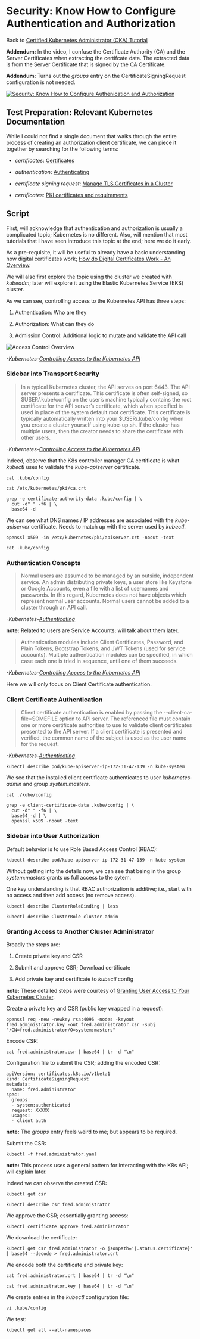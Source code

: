 # Security: Know How to Configure Authentication and Authorization

Back to [Certified Kubernetes Administrator (CKA) Tutorial](https://github.com/larkintuckerllc/k8s-cka-tutorial)

**Addendum:** In the video, I confuse the Certificate Authority (CA) and the Server Certificates when extracting the certifcate data.  The extracted data is from the Server Certificate that is signed by the CA Certificate.

**Addendum:** Turns out the *groups* entry on the CertificateSigningRequest configuration is not needed.

[![Security: Know How to Configure Authenication and Authorization](http://img.youtube.com/vi/ZnkB1bIoOMo/0.jpg)](https://youtu.be/ZnkB1bIoOMo)

## Test Preparation: Relevant Kubernetes Documentation

While I could not find a single document that walks through the entire process of creating an authorization client certificate, we can piece it together by searching for the following terms:

* *certificates*: [Certificates](https://kubernetes.io/docs/concepts/cluster-administration/certificates/)

* *authentication*: [Authenticating](https://kubernetes.io/docs/reference/access-authn-authz/authentication/)

* *certificate signing request*: [Manage TLS Certificates in a Cluster](https://kubernetes.io/docs/tasks/tls/managing-tls-in-a-cluster/)

* *certificates*: [PKI certificates and requirements](https://kubernetes.io/docs/setup/best-practices/certificates/)

## Script

First, will acknowledge that authentication and authorization is usually a complicated topic; Kubernetes is no different. Also, will mention that most tutorials that I have seen introduce this topic at the end; here we do it early.

As a pre-requisite, it will be useful to already have a basic understanding how digital certificates work; [How do Digital Certificates Work - An Overview](https://www.jscape.com/blog/an-overview-of-how-digital-certificates-work).

We will also first explore the topic using the cluster we created with *kubeadm*; later will explore it using the Elastic Kubernetes Service (EKS) cluster.

As we can see, controlling access to the Kubernetes API has three steps:

1. Authentication: Who are they

2. Authorization: What can they do

3. Admission Control: Additional logic to mutate and validate the API call

![Access Control Overview](access-control-overview.svg)

*-Kubernetes-[Controlling Access to the Kubernetes API](https://kubernetes.io/docs/reference/access-authn-authz/controlling-access/)*

### Sidebar into Transport Security

> In a typical Kubernetes cluster, the API serves on port 6443. The API server presents a certificate. This certificate is often self-signed, so $USER/.kube/config on the user’s machine typically contains the root certificate for the API server’s certificate, which when specified is used in place of the system default root certificate. This certificate is typically automatically written into your $USER/.kube/config when you create a cluster yourself using kube-up.sh. If the cluster has multiple users, then the creator needs to share the certificate with other users.

*-Kubernetes-[Controlling Access to the Kubernetes API](https://kubernetes.io/docs/reference/access-authn-authz/controlling-access/)*

Indeed, observe that the K8s controller manager CA certificate is what *kubectl* uses to validate the *kube-apiserver* certificate.

```plaintext
cat .kube/config

cat /etc/kubernetes/pki/ca.crt

grep -e certificate-authority-data .kube/config | \
  cut -d" " -f6 | \
  base64 -d
```

We can see what DNS names / IP addresses are associated with the *kube-apiserver* certificate. Needs to match up with the server used by *kubectl*.

```plaintext
openssl x509 -in /etc/kubernetes/pki/apiserver.crt -noout -text

cat .kube/config
```

### Authentication Concepts

> Normal users are assumed to be managed by an outside, independent service. An admin distributing private keys, a user store like Keystone or Google Accounts, even a file with a list of usernames and passwords. In this regard, Kubernetes does not have objects which represent normal user accounts. Normal users cannot be added to a cluster through an API call.

*-Kubernetes-[Authenticating](https://kubernetes.io/docs/reference/access-authn-authz/authentication/)*

**note:** Related to users are Service Accounts; will talk about them later.

> Authentication modules include Client Certificates, Password, and Plain Tokens, Bootstrap Tokens, and JWT Tokens (used for service accounts).
> Multiple authentication modules can be specified, in which case each one is tried in sequence, until one of them succeeds.

*-Kubernetes-[Controlling Access to the Kubernetes API](https://kubernetes.io/docs/reference/access-authn-authz/controlling-access/)*

Here we will only focus on Client Certificate authentication.

### Client Certificate Authentication

> Client certificate authentication is enabled by passing the --client-ca-file=SOMEFILE option to API server. The referenced file must contain one or more certificate authorities to use to validate client certificates presented to the API server. If a client certificate is presented and verified, the common name of the subject is used as the user name for the request.

*-Kubernetes-[Authenticating](https://kubernetes.io/docs/reference/access-authn-authz/authentication/)*

```plaintext
kubectl describe pod/kube-apiserver-ip-172-31-47-139 -n kube-system
```

We see that the installed client certificate authenticates to user *kubernetes-admin* and group *system:masters*.

```plaintext
cat ./kube/config

grep -e client-certificate-data .kube/config | \
  cut -d" " -f6 | \
  base64 -d | \
  openssl x509 -noout -text
```

### Sidebar into User Authorization

Default behavior is to use Role Based Access Control (RBAC):

```plaintext
kubectl describe pod/kube-apiserver-ip-172-31-47-139 -n kube-system
```

Without getting into the details now, we can see that being in the group *system:masters* grants us full access to the sytem.

One key understanding is that RBAC authorization is additive; i.e., start with no access and then add access (no remove access). 

```plaintext
kubectl describe ClusterRoleBinding | less

kubectl describe ClusterRole cluster-admin
```

### Granting Access to Another Cluster Administrator

Broadly the steps are:

1. Create private key and CSR

2. Submit and approve CSR; Download certificate

3. Add private key and certificate to *kubectl* config

**note:** These detailed steps were courtesy of [Granting User Access to Your Kubernetes Cluster](https://www.openlogic.com/blog/granting-user-access-your-kubernetes-cluster).

Create a private key and CSR (public key wrapped in a request):

```plaintext
openssl req -new -newkey rsa:4096 -nodes -keyout fred.administrator.key -out fred.administrator.csr -subj "/CN=fred.administrator/O=system:masters"
```

Encode CSR:

```plaintext
cat fred.administrator.csr | base64 | tr -d "\n"
```

Configuration file to submit the CSR; adding the encoded CSR:

```plaintext
apiVersion: certificates.k8s.io/v1beta1
kind: CertificateSigningRequest
metadata:
  name: fred.administrator
spec:
  groups:
  - system:authenticated
  request: XXXXX
  usages:
  - client auth
```

**note:** The *groups* entry feels weird to me; but appears to be required.

Submit the CSR:

```plaintext
kubectl -f fred.administrator.yaml
```

**note:** This process uses a general pattern for interacting with the K8s API; will explain later.

Indeed we can observe the created CSR:

```plaintext
kubectl get csr

kubectl describe csr fred.administrator
```

We approve the CSR; essentially granting access:

```plaintext
kubectl certificate approve fred.administrator
```

We download the certificate:

```plaintext
kubectl get csr fred.administrator -o jsonpath='{.status.certificate}' | base64 --decode > fred.administrator.crt
```

We encode both the certificate and private key:

```plaintext
cat fred.administrator.crt | base64 | tr -d "\n"

cat fred.administrator.key | base64 | tr -d "\n"
```

We create entries in the *kubectl* configuration file:

```plaintext
vi .kube/config
```

We test:

```plaintext
kubectl get all --all-namespaces
```
